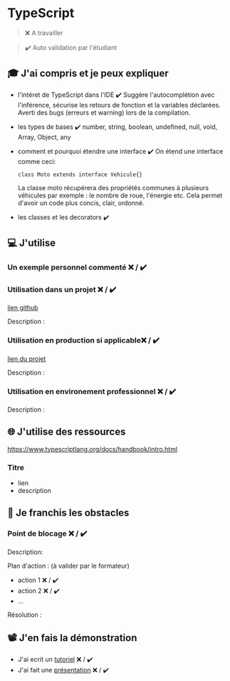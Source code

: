 # TypeScript

> ❌ A travailler

> ✔️ Auto validation par l'étudiant

## 🎓 J'ai compris et je peux expliquer

- l'intéret de TypeScript dans l'IDE ✔️
  Suggère l'autocomplétion avec l'inférence, sécurise les retours de fonction et la variables déclarées.  
  Averti des bugs (erreurs et warning) lors de la compilation.
- les types de bases ✔️
  number, string, boolean, undefined, null, void, Array, Object, any
- comment et pourquoi étendre une interface ✔️
  On étend une interface comme ceci:

  `class Moto extends interface Vehicule{}`

  La classe moto récupérera des propriétés communes à plusieurs véhicules par exemple : le nombre de roue, l'énergie etc.
  Cela permet d'avoir un code plus concis, clair, ordonné.

- les classes et les decorators ✔️

## 💻 J'utilise

### Un exemple personnel commenté ❌ / ✔️

### Utilisation dans un projet ❌ / ✔️

[lien github](...)

Description :

### Utilisation en production si applicable❌ / ✔️

[lien du projet](...)

Description :

### Utilisation en environement professionnel ❌ / ✔️

Description :

## 🌐 J'utilise des ressources

https://www.typescriptlang.org/docs/handbook/intro.html

### Titre

- lien
- description

## 🚧 Je franchis les obstacles

### Point de blocage ❌ / ✔️

Description:

Plan d'action : (à valider par le formateur)

- action 1 ❌ / ✔️
- action 2 ❌ / ✔️
- ...

Résolution :

## 📽️ J'en fais la démonstration

- J'ai ecrit un [tutoriel](...) ❌ / ✔️
- J'ai fait une [présentation](...) ❌ / ✔️

